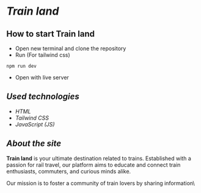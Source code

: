 # ***Train land***
## How to start Train land
- Open new terminal and clone the repository
- Run (For tailwind css)
```
npm run dev
```
- Open with live server

## ***Used technologies***
- *HTML*
- *Tailwind CSS*
- *JavaScript (JS)*

## ***About the site***
**Train land** is your ultimate destination related to trains. Established with a passion for rail travel, our platform aims to educate and connect train enthusiasts, commuters, and curious minds alike. 

Our mission is to foster a community of train lovers by sharing information\

